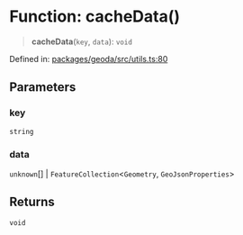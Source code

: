 # Function: cacheData()

> **cacheData**(`key`, `data`): `void`

Defined in: [packages/geoda/src/utils.ts:80](https://github.com/GeoDaCenter/openassistant/blob/2cb8f20a901f3385efeb40778248119c5e49db78/packages/geoda/src/utils.ts#L80)

## Parameters

### key

`string`

### data

`unknown`[] | `FeatureCollection`\<`Geometry`, `GeoJsonProperties`\>

## Returns

`void`

